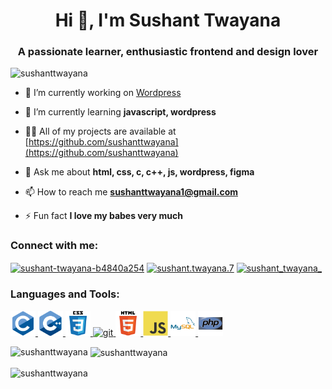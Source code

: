 <h1 align="center">Hi 👋, I'm Sushant Twayana</h1>
<h3 align="center">A passionate learner, enthusiastic frontend and design lover</h3>

<p align="left"> <img src="https://komarev.com/ghpvc/?username=sushanttwayana&label=Profile%20views&color=0e75b6&style=flat" alt="sushanttwayana" /> </p>

- 🔭 I’m currently working on [Wordpress](http://localhost/wordpress/)

- 🌱 I’m currently learning **javascript, wordpress**

- 👨‍💻 All of my projects are available at [https://github.com/sushanttwayana](https://github.com/sushanttwayana)

- 💬 Ask me about **html, css, c, c++, js, wordpress, figma**

- 📫 How to reach me **sushanttwayana1@gmail.com**

- ⚡ Fun fact **I love my babes very much**

<h3 align="left">Connect with me:</h3>
<p align="left">
<a href="https://linkedin.com/in/sushant-twayana-b4840a254" target="blank"><img align="center" src="https://raw.githubusercontent.com/rahuldkjain/github-profile-readme-generator/master/src/images/icons/Social/linked-in-alt.svg" alt="sushant-twayana-b4840a254" height="30" width="40" /></a>
<a href="https://fb.com/sushant.twayana.7" target="blank"><img align="center" src="https://raw.githubusercontent.com/rahuldkjain/github-profile-readme-generator/master/src/images/icons/Social/facebook.svg" alt="sushant.twayana.7" height="30" width="40" /></a>
<a href="https://instagram.com/sushant_twayana_" target="blank"><img align="center" src="https://raw.githubusercontent.com/rahuldkjain/github-profile-readme-generator/master/src/images/icons/Social/instagram.svg" alt="sushant_twayana_" height="30" width="40" /></a>
</p>

<h3 align="left">Languages and Tools:</h3>
<p align="left"> <a href="https://www.cprogramming.com/" target="_blank" rel="noreferrer"> <img src="https://raw.githubusercontent.com/devicons/devicon/master/icons/c/c-original.svg" alt="c" width="40" height="40"/> </a> <a href="https://www.w3schools.com/cpp/" target="_blank" rel="noreferrer"> <img src="https://raw.githubusercontent.com/devicons/devicon/master/icons/cplusplus/cplusplus-original.svg" alt="cplusplus" width="40" height="40"/> </a> <a href="https://www.w3schools.com/css/" target="_blank" rel="noreferrer"> <img src="https://raw.githubusercontent.com/devicons/devicon/master/icons/css3/css3-original-wordmark.svg" alt="css3" width="40" height="40"/> </a> <a href="https://git-scm.com/" target="_blank" rel="noreferrer"> <img src="https://www.vectorlogo.zone/logos/git-scm/git-scm-icon.svg" alt="git" width="40" height="40"/> </a> <a href="https://www.w3.org/html/" target="_blank" rel="noreferrer"> <img src="https://raw.githubusercontent.com/devicons/devicon/master/icons/html5/html5-original-wordmark.svg" alt="html5" width="40" height="40"/> </a> <a href="https://developer.mozilla.org/en-US/docs/Web/JavaScript" target="_blank" rel="noreferrer"> <img src="https://raw.githubusercontent.com/devicons/devicon/master/icons/javascript/javascript-original.svg" alt="javascript" width="40" height="40"/> </a> <a href="https://www.mysql.com/" target="_blank" rel="noreferrer"> <img src="https://raw.githubusercontent.com/devicons/devicon/master/icons/mysql/mysql-original-wordmark.svg" alt="mysql" width="40" height="40"/> </a> <a href="https://www.php.net" target="_blank" rel="noreferrer"> <img src="https://raw.githubusercontent.com/devicons/devicon/master/icons/php/php-original.svg" alt="php" width="40" height="40"/> </a> </p>

<p><img align="left" src="https://github-readme-stats.vercel.app/api/top-langs?username=sushanttwayana&show_icons=true&locale=en&layout=compact" alt="sushanttwayana" /></p>

<p>&nbsp;<img align="center" src="https://github-readme-stats.vercel.app/api?username=sushanttwayana&show_icons=true&locale=en" alt="sushanttwayana" /></p>

<p><img align="center" src="https://github-readme-streak-stats.herokuapp.com/?user=sushanttwayana&" alt="sushanttwayana" /></p>
